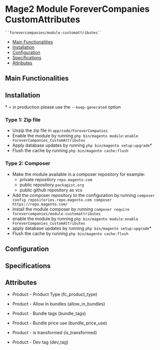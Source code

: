 # Mage2 Module ForeverCompanies CustomAttributes

    ``forevercompanies/module-customattributes``

 - [Main Functionalities](#markdown-header-main-functionalities)
 - [Installation](#markdown-header-installation)
 - [Configuration](#markdown-header-configuration)
 - [Specifications](#markdown-header-specifications)
 - [Attributes](#markdown-header-attributes)


## Main Functionalities


## Installation
\* = in production please use the `--keep-generated` option

### Type 1: Zip file

 - Unzip the zip file in `app/code/ForeverCompanies`
 - Enable the module by running `php bin/magento module:enable ForeverCompanies_CustomAttributes`
 - Apply database updates by running `php bin/magento setup:upgrade`\*
 - Flush the cache by running `php bin/magento cache:flush`

### Type 2: Composer

 - Make the module available in a composer repository for example:
    - private repository `repo.magento.com`
    - public repository `packagist.org`
    - public github repository as vcs
 - Add the composer repository to the configuration by running `composer config repositories.repo.magento.com composer https://repo.magento.com/`
 - Install the module composer by running `composer require forevercompanies/module-customattributes`
 - enable the module by running `php bin/magento module:enable ForeverCompanies_CustomAttributes`
 - apply database updates by running `php bin/magento setup:upgrade`\*
 - Flush the cache by running `php bin/magento cache:flush`


## Configuration




## Specifications




## Attributes

 - Product - Product Type (fc_product_type)

 - Product - Allow in bundles (allow_in_bundles)

 - Product - Bundle tags (bundle_tags)

 - Product - Bundle price use (bundle_price_use)

 - Product - is transformed (is_transformed)

 - Product - Dev tag (dev_tag)

